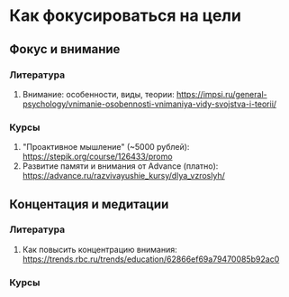 # Как фокусироваться на цели

## Фокус и внимание

### Литература
1. Внимание: особенности, виды, теории: https://impsi.ru/general-psychology/vnimanie-osobennosti-vnimaniya-vidy-svojstva-i-teorii/

### Курсы
1. "Проактивное мышление" (~5000 рублей): https://stepik.org/course/126433/promo
2. Развитие памяти и внимания от Advance (платно): https://advance.ru/razvivayushie_kursy/dlya_vzroslyh/

## Концентация и медитации

### Литература
1. Как повысить концентрацию внимания: https://trends.rbc.ru/trends/education/62866ef69a79470085b92ac0

### Курсы
